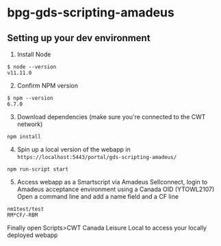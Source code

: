 # bpg-gds-scripting-amadeus

## Setting up your dev environment

1. Install Node

```
$ node --version
v11.11.0
```

2. Confirm NPM version

```
$ npm --version
6.7.0
```

3. Download dependencies (make sure you're connected to the CWT network)

```
npm install
```

4. Spin up a local version of the webapp in `https://localhost:5443/portal/gds-scripting-amadeus/`

```
npm run-script start
```

5. Access webapp as a Smartscript via Amadeus Sellconnect, login to Amadeus acceptance environment using a Canada OID (YTOWL2107)
Open a command line and add a name field and a CF line

```
nm1test/test
RM*CF/-RBM
```
Finally open Scripts>CWT Canada Leisure Local to access your locally deployed webapp
